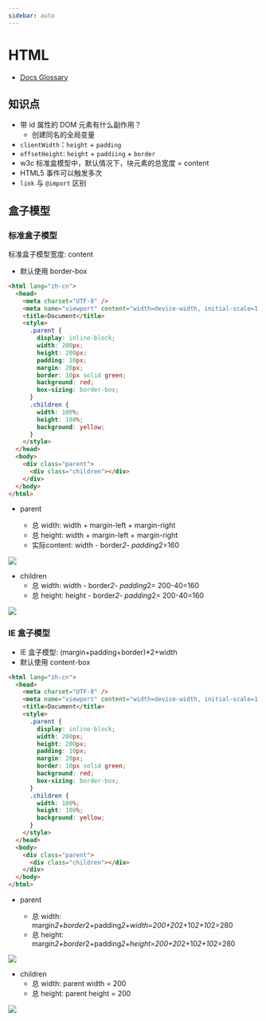 ```yaml
---
sidebar: auto
---
```


# HTML

- [Docs Glossary](https://developer.mozilla.org/zh-CN/docs/Glossary)

## 知识点

- 带 id 属性的 DOM 元素有什么副作用？
  - 创建同名的全局变量
- `clientWidth`：`height` + `padding`
- `offsetHeight`: `height` + `paddiing` + `border`
- w3c 标准盒模型中，默认情况下，块元素的总宽度 = content
- HTML5 事件可以触发多次
- `link` 与 `@import` 区别

## 盒子模型

### 标准盒子模型

标准盒子模型宽度: content

- 默认使用 border-box

```html
<html lang="zh-cn">
  <head>
    <meta charset="UTF-8" />
    <meta name="viewport" content="width=device-width, initial-scale=1.0" />
    <title>Document</title>
    <style>
      .parent {
        display: inline-block;
        width: 200px;
        height: 200px;
        padding: 10px;
        margin: 20px;
        border: 10px solid green;
        background: red;
        box-sizing: border-box;
      }
      .children {
        width: 100%;
        height: 100%;
        background: yellow;
      }
    </style>
  </head>
  <body>
    <div class="parent">
      <div class="children"></div>
    </div>
  </body>
</html>
```

- parent

  - 总 width: width + margin-left + margin-right
  - 总 height: width + margin-left + margin-right
  - 实际content: width - border*2- padding*2=160 

![](/html/border-box-parent.png)

- children
  - 总 width: width - border*2- padding*2= 200-40=160
  - 总 height: height - border*2- padding*2= 200-40=160

![](/html/border-box-children.png)
### IE 盒子模型

- IE 盒子模型: (margin+padding+border)\*2+width
- 默认使用 content-box

```html
<html lang="zh-cn">
  <head>
    <meta charset="UTF-8" />
    <meta name="viewport" content="width=device-width, initial-scale=1.0" />
    <title>Document</title>
    <style>
      .parent {
        display: inline-block;
        width: 200px;
        height: 200px;
        padding: 10px;
        margin: 20px;
        border: 10px solid green;
        background: red;
        box-sizing: border-box;
      }
      .children {
        width: 100%;
        height: 100%;
        background: yellow;
      }
    </style>
  </head>
  <body>
    <div class="parent">
      <div class="children"></div>
    </div>
  </body>
</html>
```

- parent

  - 总 width: margin*2+border*2+padding*2+width=200+20*2+10*2+10*2=280
  - 总 height: margin*2+border*2+padding*2+height=200+20*2+10*2+10*2=280

![](/html/content-box-parent.png)

- children
  - 总 width: parent width = 200
  - 总 height: parent height = 200

![](/html/content-box-children.png)